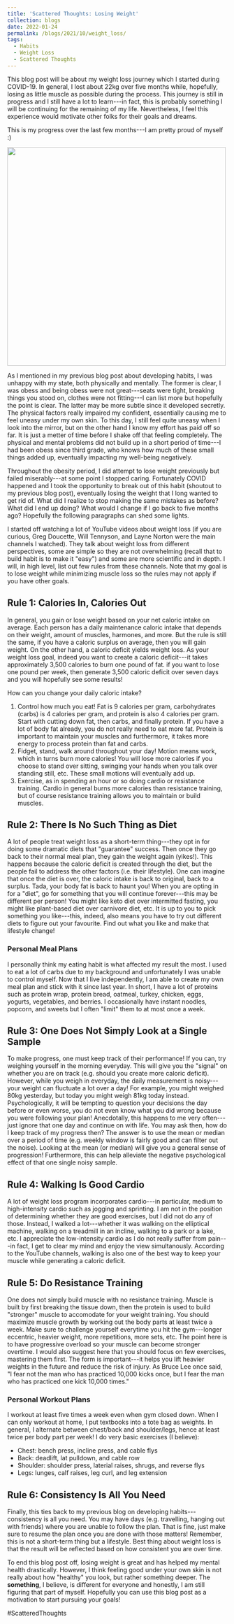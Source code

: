 ```yaml
---
title: 'Scattered Thoughts: Losing Weight'
collection: blogs
date: 2022-01-24
permalink: /blogs/2021/10/weight_loss/
tags:
  - Habits
  - Weight Loss
  - Scattered Thoughts
---
```


This blog post will be about my weight loss journey which I started during COVID-19.
In general, I lost about 22kg over five months while, hopefully, losing as little muscle as possible during the process.
This journey is still in progress and I still have a lot to learn---in fact, this is probably something I will be continuing for the remaining of my life.
Nevertheless, I feel this experience would motivate other folks for their goals and dreams.

This is my progress over the last few months---I am pretty proud of myself :)

<img src="/images/weight_loss.jpg" width="500"/> 

As I mentioned in my previous blog post about developing habits, I was unhappy with my state, both physically and mentally.
The former is clear, I was obess and being obess were not great---seats were tight, breaking things you stood on, clothes were not fitting---I can list more but hopefully the point is clear.
The latter may be more subtle since it developed secretly. The physical factors really impaired my confident, essentially causing me to feel uneasy under my own skin.
To this day, I still feel quite uneasy when I look into the mirror, but on the other hand I know my effort has paid off so far.
It is just a metter of time before I shake off that feeling completely.
The physical and mental problems did not build up in a short period of time---I had been obess since third grade, who knows how much of these small things added up, eventually impacting my well-being negatively.

Throughout the obesity period, I did attempt to lose weight previously but failed miserably---at some point I stopped caring.
Fortunately COVID happened and I took the opportunity to break out of this habit (shoutout to my previous blog post), eventually losing the weight that I long wanted to get rid of.
What did I realize to stop making the same mistakes as before? What did I end up doing? What would I change if I go back to five months ago? Hopefully the following paragraphs can shed some lights.

I started off watching a lot of YouTube videos about weight loss (if you are curious, Greg Doucette, Will Tennyson, and Layne Norton were the main channels I watched). They talk about weight loss from different perspectives, some are simple so they are not overwhelming (recall that to build habit is to make it "easy") and some are more scientific and in depth. I will, in high level, list out few rules from these channels. Note that my goal is to lose weight while minimizing muscle loss so the rules may not apply if you have other goals.

## Rule 1: Calories In, Calories Out
In general, you gain or lose weight based on your net caloric intake on average.
Each person has a daily maintenance caloric intake that depends on their weight, amount of muscles, harmones, and more.
But the rule is still the same, if you have a caloric surplus on average, then you will gain weight.
On the other hand, a caloric deficit yields weight loss.
As your weight loss goal, indeed you want to create a caloric deficit---it takes approximately 3,500 calories to burn one pound of fat.
if you want to lose one pound per week, then generate 3,500 caloric deficit over seven days and you will hopefully see some results!

How can you change your daily caloric intake?
1. Control how much you eat! Fat is 9 calories per gram, carbohydrates (carbs) is 4 calories per gram, and protein is also 4 calories per gram. Start with cutting down fat, then carbs, and finally protein. If you have a lot of body fat already, you do not really need to eat more fat. Protein is important to maintain your muscles and furthermore, it takes more energy to process protein than fat and carbs.
2. Fidget, stand, walk around throughout your day! Motion means work, which in turns burn more calories! You will lose more calories if you choose to stand over sitting, swinging your hands when you talk over standing still, etc. These small motions will eventually add up.
3. Exercise, as in spending an hour or so doing cardio or resistance training. Cardio in general burns more calories than resistance training, but of course resistance training allows you to maintain or build muscles.

## Rule 2: There Is No Such Thing as Diet
A lot of people treat weight loss as a short-term thing---they opt in for doing some dramatic diets that "guarantee" success.
Then once they go back to their normal meal plan, they gain the weight again (yikes!).
This happens because the caloric deficit is created through the diet, but the people fail to address the other factors (i.e. their lifestyle).
One can imagine that once the diet is over, the caloric intake is back to original, back to a surplus.
Tada, your body fat is back to haunt you!
When you are opting in for a "diet", go for something that you will continue forever---this may be different per person!
You might like keto diet over intermitted fasting, you might like plant-based diet over carnivore diet, etc.
It is up to you to pick something you like---this, indeed, also means you have to try out different diets to figure out your favourite.
Find out what you like and make that lifestyle change!

### Personal Meal Plans
I personally think my eating habit is what affected my result the most.
I used to eat a lot of carbs due to my background and unfortunately I was unable to control myself.
Now that I live independently, I am able to create my own meal plan and stick with it since last year.
In short, I have a lot of proteins such as protein wrap, protein bread, oatmeal, turkey, chicken, eggs, yogurts, vegetables, and berries.
I occasionally have instant noodles, popcorn, and sweets but I often "limit" them to at most once a week.

## Rule 3: One Does Not Simply Look at a Single Sample
To make progress, one must keep track of their performance!
If you can, try weighing yourself in the morning everyday.
This will give you the "signal" on whether you are on track (e.g. should you create more caloric deficit).
However, while you weigh in everyday, the daily measurement is noisy---your weight can fluctuate a lot over a day!
For example, you might weighed 80kg yesterday, but today you might weigh 81kg today instead.
Psychologically, it will be tempting to question your decisions the day before or even worse, you do not even know what you did wrong because you were following your plan!
Anecdotally, this happens to me very often---just ignore that one day and continue on with life.
You may ask then, how do I keep track of my progress then?
The answer is to use the mean or median over a period of time (e.g. weekly window is fairly good and can filter out the noise).
Looking at the mean (or median) will give you a general sense of progression!
Furthermore, this can help alleviate the negative psychological effect of that one single noisy sample.

## Rule 4: Walking Is Good Cardio
A lot of weight loss program incorporates cardio---in particular, medium to high-intensity cardio such as jogging and sprinting.
I am not in the position of determining whether they are good exercises, but I did not do any of those.
Instead, I walked a lot---whether it was walking on the elliptical machine, walking on a treadmill in an incline, walking to a park or a lake, etc.
I appreciate the low-intensity cardio as I do not really suffer from pain---in fact, I get to clear my mind and enjoy the view simultanously.
According to the YouTube channels, walking is also one of the best way to keep your muscle while generating a caloric deficit.

## Rule 5: Do Resistance Training
One does not simply build muscle with no resistance training.
Muscle is built by first breaking the tissue down, then the protein is used to build "stronger" muscle to accomodate for your weight training.
You should maximize muscle growth by working out the body parts at least twice a week.
Make sure to challenge yourself everytime you hit the gym---longer eccentric, heavier weight, more repetitions, more sets, etc.
The point here is to have progressive overload so your muscle can become stronger overtime.
I would also suggest here that you should focus on few exercises, mastering them first.
The form is important---it helps you lift heavier weights in the future and reduce the risk of injury.
As Bruce Lee once said, "I fear not the man who has practiced 10,000 kicks once, but I fear the man who has practiced one kick 10,000 times."

### Personal Workout Plans
I workout at least five times a week even when gym closed down.
When I can only workout at home, I put textbooks into a tote bag as weights.
In general, I alternate between chest/back and shoulder/legs, hence at least twice per body part per week!
I do very basic exercises (I believe):
- Chest: bench press, incline press, and cable flys
- Back: deadlift, lat pulldown, and cable row
- Shoulder: shoulder press, laterial raises, shrugs, and reverse flys
- Legs: lunges, calf raises, leg curl, and leg extension

## Rule 6: Consistency Is All You Need
Finally, this ties back to my previous blog on developing habits---consistency is all you need.
You may have days (e.g. travelling, hanging out with friends) where you are unable to follow the plan.
That is fine, just make sure to resume the plan once you are done with those matters!
Remember, this is not a short-term thing but a lifestyle.
Best thing about weight loss is that the result will be reflected based on how consistent you are over time.

To end this blog post off, losing weight is great and has helped my mental health drastically.
However, I think feeling good under your own skin is not really about how "healthy" you look, but rather something deeper.
The **something**, I believe, is different for everyone and honestly, I am still figuring that part of myself.
Hopefully you can use this blog post as a motivation to start pursuing your goals!

#ScatteredThoughts
